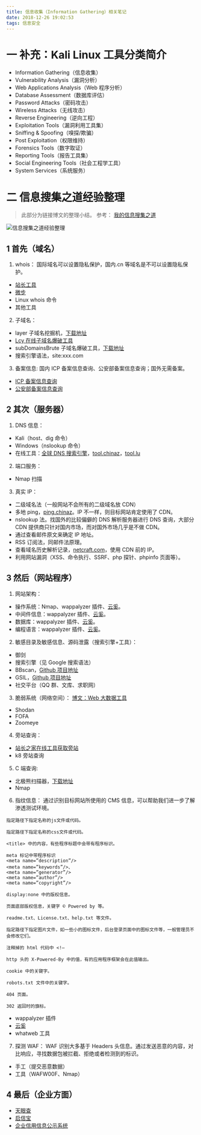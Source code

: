 ```yaml
---
title: 信息收集（Information Gathering）相关笔记
date: 2018-12-26 19:02:53
tags: 信息安全
---
```

# 一 补充：Kali Linux 工具分类简介
- Information Gathering（信息收集）
- Vulnerability Analysis（漏洞分析）
- Web Applications Analysis（Web 程序分析）
- Database Assessment（数据库评估）
- Password Attacks（密码攻击）
- Wireless Attacks（无线攻击）
- Reverse Engineering（逆向工程）
- Exploitation Tools（漏洞利用工具集）
- Sniffing & Spoofing（嗅探/欺骗）
- Post Exploitation（权限维持）
- Forensics Tools（数字取证）
- Reporting Tools（报告工具集）
- Social Engineering Tools（社会工程学工具）
- System Services（系统服务）

# 二 信息搜集之道经验整理
> 此部分为链接博文的整理小结。
参考：
[我的信息搜集之道](https://www.freebuf.com/articles/web/190403.html)

![信息搜集之道经验整理](图1.PNG)

## 1 首先（域名）
1. whois：
国际域名可以设置隐私保护，国内.cn 等域名是不可以设置隐私保护。
- [站长工具](http://whois.chinaz.com/)
- [微步](https://x.threatbook.cn/)
- Linux whois 命令
- 其他工具

2. 子域名：
- layer 子域名挖掘机，[下载地址](https://www.webshell.cc/6384.html)
- [Lcy 在线子域名爆破工具](https://phpinfo.me/domain/)
- subDomainsBrute 子域名爆破工具，[下载地址](https://github.com/lijiejie/subDomainsBrute)
- 搜索引擎语法，site:xxx.com

3. 备案信息:
国内 ICP 备案信息查询、公安部备案信息查询；国外无需备案。
- [ICP 备案信息查询](http://www.miitbeian.gov.cn/icp/publish/query/icpMemoInfo_showPage.action#)
- [公安部备案信息查询](http://www.beian.gov.cn/portal/recordQuery)

## 2 其次（服务器）
1. DNS 信息：
- Kali（host、dig 命令）
- Windows（nslookup 命令）
- 在线工具：[全球 DNS 搜索引擎](https://dnsdb.io/zh-cn/)，[tool.chinaz](http://tool.chinaz.com/dns/)，[tool.lu](https://tool.lu/dns/)

2. 端口服务：
- Nmap 扫描

3. 真实 IP：
- 二级域名法（一般网站不会所有的二级域名放 CDN）
- 多地 ping，[ping.chinaz](http://ping.chinaz.com/)。IP 不一样，则目标网站肯定使用了 CDN。
- nslookup 法。找国外的比较偏僻的 DNS 解析服务器进行 DNS 查询，大部分 CDN 提供商只针对国内市场，而对国外市场几乎是不做 CDN。
- 通过查看邮件原文来确定 IP 地址。
- RSS 订阅法，同邮件法原理。
- 查看域名历史解析记录，[netcraft.com](https://toolbar.netcraft.com/site_report)，使用 CDN 前的 IP。
- 利用网站漏洞（XSS、命令执行、SSRF、php 探针、phpinfo 页面等）。

## 3 然后（网站程序）
1. 网站架构：
- 操作系统：Nmap、wappalyzer 插件、[云奚](http://www.yunsee.cn/)。
- 中间件信息：wappalyzer 插件、[云奚](http://www.yunsee.cn/)。
- 数据库：wappalyzer 插件、[云奚](http://www.yunsee.cn/)。
- 编程语言：wappalyzer 插件、[云奚](http://www.yunsee.cn/)。

2. 敏感目录及敏感信息、源码泄露（搜索引擎+工具）：
- 御剑 
- 搜索引擎（见 Google 搜索语法）
- BBscan，[Github 项目地址](https://github.com/lijiejie/BBScan)
- GSIL，[Github 项目地址](https://github.com/FeeiCN/GSIL)
- 社交平台（QQ 群、文库、求职网）

3. 脆弱系统（网络空间）：
[博文：Web 大数据工具](https://marlous.github.io/2018/12/09/%E4%BF%A1%E6%81%AF%E5%AE%89%E5%85%A8%E3%80%81CTF%20%E5%85%A5%E9%97%A8%E4%B8%8E%E5%AD%A6%E4%B9%A0%E6%96%B9%E6%B3%95%E7%AC%94%E8%AE%B0%EF%BC%88%E6%8C%81%E7%BB%AD%E6%9B%B4%E6%96%B0%EF%BC%89/#5-Web-%E5%A4%A7%E6%95%B0%E6%8D%AE)
- Shodan 
- FOFA 
- Zoomeye

4. 旁站查询：
- [站长之家在线工具获取旁站](http://s.tool.chinaz.com/same)
- k8 旁站查询

5. C 端查询:
- 北极熊扫描器，[下载地址](http://www.xitongzhijia.net/soft/71774.html)
- Nmap

6. 指纹信息：
通过识别目标网站所使用的 CMS 信息，可以帮助我们进一步了解渗透测试环境。
```
指定路径下指定名称的js文件或代码。

指定路径下指定名称的css文件或代码。

<title> 中的内容，有些程序标题中会带有程序标识。

meta 标记中带程序标识
<meta name=”description”/>
<meta name=”keywords”/>、
<meta name=”generator”/>
<meta name=”author”/>
<meta name=”copyright”/>

display:none 中的版权信息。

页面底部版权信息，关键字 © Powered by 等。

readme.txt、License.txt、help.txt 等文件。

指定路径下指定图片文件，如一些小的图标文件，后台登录页面中的图标文件等，一般管理员不会修改它们。

注释掉的 html 代码中 <!–

http 头的 X-Powered-By 中的值，有的应用程序框架会在此值输出。

cookie 中的关键字。

robots.txt 文件中的关键字。

404 页面。

302 返回时的旗标。
```

- wappalyzer 插件
- [云奚](http://www.yunsee.cn/)
- whatweb 工具

7. 探测 WAF：
WAF 识别大多基于 Headers 头信息。通过发送恶意的内容，对比响应，寻找数据包被拦截、拒绝或者检测到的标识。

- 手工（提交恶意数据） 
- 工具（WAFW00F、Nmap）

## 4 最后（企业方面）
- [天眼查](https://www.tianyancha.com/)
- [启信宝](https://www.qixin.com/)
- [企业信用信息公示系统](http://www.gsxt.gov.cn/index.html)